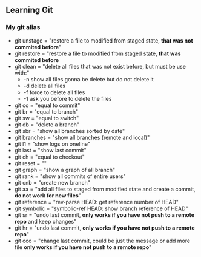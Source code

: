 ## Learning Git 

### My git alias
- git unstage = "restore a file to modified from staged state, **that was not commited before**"
- git restore = "restore a file to modified from staged state, **that was commited before**
- git clean = "delete all files that was not exist before, but must be use with:"
  - -n show all files gonna be delete but do not delete it
  - -d delete all files
  - -f force to delete all files
  - -1 ask you before to delete the files
- git co = "equal to commit"
- git br = "equal to branch"
- git sw = "equal to switch"
- git db = "delete a branch"
- git sbr = "show all branches sorted by date"
- git branches = "show all branches (remote and local)"
- git l1 = "show logs on oneline"
- git last = "show last commit"
- git ch = "equal to checkout"
- git reset = ""
- git graph = "show a graph of all branch"
- git rank = "show all commits of entire users"
- git cnb = "create new branch"
- git aa = "add all files to staged from modified state and create a commit, **do not work for new files**"
- git reference = "rev-parse HEAD: get reference number of HEAD"
- git symbolic = "symbolic-ref HEAD: show branch reference of HEAD"
- git sr = "undo last commit, **only works if you have not push to a remote repo** and keep changes"
- git hr = "undo last commit, **only works if you have not push to a remote repo**"
- git cco = "change last commit, could be just the message or add more file **only works if you have not push to a remote repo**"